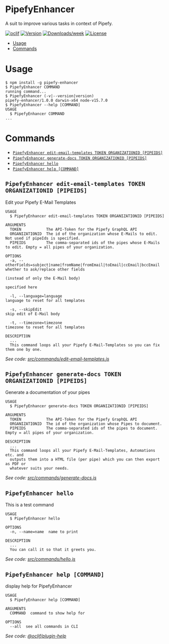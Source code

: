 PipefyEnhancer
=================

A suit to improve various tasks in context of Pipefy. 

[![oclif](https://img.shields.io/badge/cli-oclif-brightgreen.svg)](https://oclif.io)
[![Version](https://img.shields.io/npm/v/PipefyEmailEditor.svg)](https://npmjs.org/package/PipefyEmailEditor)
[![Downloads/week](https://img.shields.io/npm/dw/PipefyEmailEditor.svg)](https://npmjs.org/package/PipefyEmailEditor)
[![License](https://img.shields.io/npm/l/PipefyEmailEditor.svg)](https://github.com/GenieTim/PipefyEmailEditor/blob/master/package.json)

<!-- toc -->
* [Usage](#usage)
* [Commands](#commands)
<!-- tocstop -->
# Usage
<!-- usage -->
```sh-session
$ npm install -g pipefy-enhancer
$ PipefyEnhancer COMMAND
running command...
$ PipefyEnhancer (-v|--version|version)
pipefy-enhancer/1.0.0 darwin-x64 node-v15.7.0
$ PipefyEnhancer --help [COMMAND]
USAGE
  $ PipefyEnhancer COMMAND
...
```
<!-- usagestop -->
# Commands
<!-- commands -->
* [`PipefyEnhancer edit-email-templates TOKEN ORGANIZATIONID [PIPEIDS]`](#pipefyenhancer-edit-email-templates-token-organizationid-pipeids)
* [`PipefyEnhancer generate-docs TOKEN ORGANIZATIONID [PIPEIDS]`](#pipefyenhancer-generate-docs-token-organizationid-pipeids)
* [`PipefyEnhancer hello`](#pipefyenhancer-hello)
* [`PipefyEnhancer help [COMMAND]`](#pipefyenhancer-help-command)

## `PipefyEnhancer edit-email-templates TOKEN ORGANIZATIONID [PIPEIDS]`

Edit your Pipefy E-Mail Templates

```
USAGE
  $ PipefyEnhancer edit-email-templates TOKEN ORGANIZATIONID [PIPEIDS]

ARGUMENTS
  TOKEN           The API-Token for the Pipefy GraphQL API
  ORGANIZATIONID  The id of the organization whose E-Mails to edit. Not used if pipeIds is specified.
  PIPEIDS         The comma-separated ids of the pipes whose E-Mails to edit. Empty = all pipes of your organization.

OPTIONS
  -a, --otherFields=subject|name|fromName|fromEmail|toEmail|ccEmail|bccEmail  whether to ask/replace other fields
                                                                              (instead of only the E-Mail body)
                                                                              specified here

  -l, --language=language                                                     language to reset for all templates

  -s, --skipEdit                                                              skip edit of E-Mail body

  -t, --timezone=timezone                                                     timezone to reset for all templates

DESCRIPTION
  ...
  This command loops all your Pipefy E-Mail-Templates so you can fix them one by one.
```

_See code: [src/commands/edit-email-templates.js](https://github.com/GenieTim/PipefyEnhancer/blob/v1.0.0/src/commands/edit-email-templates.js)_

## `PipefyEnhancer generate-docs TOKEN ORGANIZATIONID [PIPEIDS]`

Generate a documentation of your pipes

```
USAGE
  $ PipefyEnhancer generate-docs TOKEN ORGANIZATIONID [PIPEIDS]

ARGUMENTS
  TOKEN           The API-Token for the Pipefy GraphQL API
  ORGANIZATIONID  The id of the organization whose Pipes to document.
  PIPEIDS         The comma-separated ids of the pipes to document. Empty = all pipes of your organization.

DESCRIPTION
  ...
  This command loops all your Pipefy E-Mail-Templates, Automations etc. and 
  outputs them into a HTML file (per pipe) which you can then export as PDF or 
  whatever suits your needs.
```

_See code: [src/commands/generate-docs.js](https://github.com/GenieTim/PipefyEnhancer/blob/v1.0.0/src/commands/generate-docs.js)_

## `PipefyEnhancer hello`

This is a test command

```
USAGE
  $ PipefyEnhancer hello

OPTIONS
  -n, --name=name  name to print

DESCRIPTION
  ...
  You can call it so that it greets you.
```

_See code: [src/commands/hello.js](https://github.com/GenieTim/PipefyEnhancer/blob/v1.0.0/src/commands/hello.js)_

## `PipefyEnhancer help [COMMAND]`

display help for PipefyEnhancer

```
USAGE
  $ PipefyEnhancer help [COMMAND]

ARGUMENTS
  COMMAND  command to show help for

OPTIONS
  --all  see all commands in CLI
```

_See code: [@oclif/plugin-help](https://github.com/oclif/plugin-help/blob/v3.2.1/src/commands/help.ts)_
<!-- commandsstop -->
